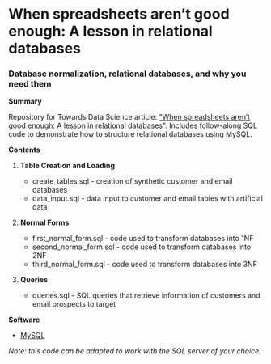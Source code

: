 # When spreadsheets aren’t good enough: A lesson in relational databases
### Database normalization, relational databases, and why you need them

**Summary** 

Repository for Towards Data Science article: ["When spreadsheets aren’t good enough: A lesson in relational databases"](https://medium.com/towards-data-science/when-spreadsheets-arent-good-enough-a-lesson-in-relational-databases-2e5b0b847f5a).
Includes follow-along SQL code to demonstrate how to structure relational databases using MySQL.

**Contents** 
1. **Table Creation and Loading**
   - create_tables.sql - creation of synthetic customer and email databases 
   - data_input.sql - data input to customer and email tables with artificial data

2. **Normal Forms**
   - first_normal_form.sql - code used to transform databases into 1NF
   - second_normal_form.sql - code used to transform databases into 2NF
   - third_normal_form.sql - code used to transform databases into 3NF

3. **Queries**
   - queries.sql - SQL queries that retrieve information of customers and email prospects to target 

**Software**
- [MySQL](https://dev.mysql.com/doc/mysql-installation-excerpt/5.7/en/) 

*Note: this code can be adapted to work with the SQL server of your choice.* 
